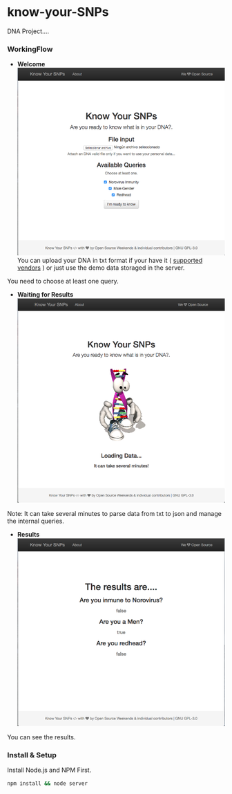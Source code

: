 # know-your-SNPs
DNA Project....

### WorkingFlow

- **Welcome**
![welcome img](screenshots/welcome.png)
You can upload your DNA in txt format if your have it ( [supported vendors](http://genomejs.readme.io/docs/supported-vendors) ) or just use the demo data storaged in the server.

You need to choose at least one query.


- **Waiting for Results**
![loading img](screenshots/loading.png)

Note: It can take several minutes to parse data from txt to json and manage the internal queries.

- **Results**
![results img](screenshots/results.png)

You can see the results.


### Install & Setup

Install Node.js and NPM First.

```bash
npm install && node server
```
